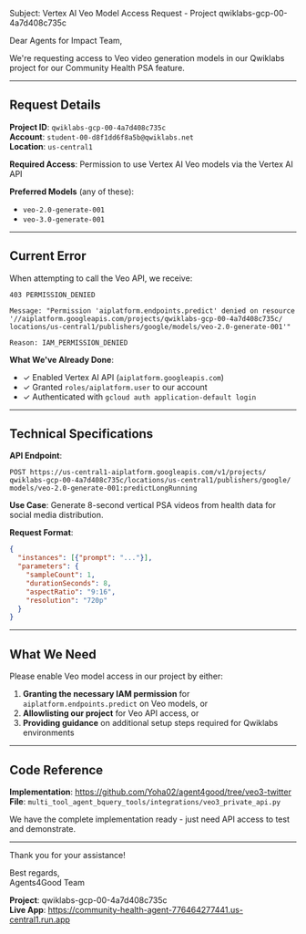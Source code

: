 Subject: Vertex AI Veo Model Access Request - Project qwiklabs-gcp-00-4a7d408c735c

Dear Agents for Impact Team,

We're requesting access to Veo video generation models in our Qwiklabs project for our Community Health PSA feature.

---

## Request Details

**Project ID**: `qwiklabs-gcp-00-4a7d408c735c`  
**Account**: `student-00-d8f1dd6f8a5b@qwiklabs.net`  
**Location**: `us-central1`

**Required Access**: Permission to use Vertex AI Veo models via the Vertex AI API

**Preferred Models** (any of these):
- `veo-2.0-generate-001`
- `veo-3.0-generate-001`

---

## Current Error

When attempting to call the Veo API, we receive:

```
403 PERMISSION_DENIED

Message: "Permission 'aiplatform.endpoints.predict' denied on resource 
'//aiplatform.googleapis.com/projects/qwiklabs-gcp-00-4a7d408c735c/
locations/us-central1/publishers/google/models/veo-2.0-generate-001'"

Reason: IAM_PERMISSION_DENIED
```

**What We've Already Done**:
- ✓ Enabled Vertex AI API (`aiplatform.googleapis.com`)
- ✓ Granted `roles/aiplatform.user` to our account
- ✓ Authenticated with `gcloud auth application-default login`

---

## Technical Specifications

**API Endpoint**:
```
POST https://us-central1-aiplatform.googleapis.com/v1/projects/
qwiklabs-gcp-00-4a7d408c735c/locations/us-central1/publishers/google/
models/veo-2.0-generate-001:predictLongRunning
```

**Use Case**: Generate 8-second vertical PSA videos from health data for social media distribution.

**Request Format**:
```json
{
  "instances": [{"prompt": "..."}],
  "parameters": {
    "sampleCount": 1,
    "durationSeconds": 8,
    "aspectRatio": "9:16",
    "resolution": "720p"
  }
}
```

---

## What We Need

Please enable Veo model access in our project by either:

1. **Granting the necessary IAM permission** for `aiplatform.endpoints.predict` on Veo models, or
2. **Allowlisting our project** for Veo API access, or
3. **Providing guidance** on additional setup steps required for Qwiklabs environments

---

## Code Reference

**Implementation**: https://github.com/Yoha02/agent4good/tree/veo3-twitter  
**File**: `multi_tool_agent_bquery_tools/integrations/veo3_private_api.py`

We have the complete implementation ready - just need API access to test and demonstrate.

---

Thank you for your assistance!

Best regards,  
Agents4Good Team

**Project**: qwiklabs-gcp-00-4a7d408c735c  
**Live App**: https://community-health-agent-776464277441.us-central1.run.app

